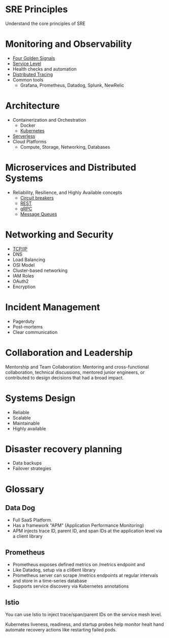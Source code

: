 # SRE Principles
Understand the core principles of SRE


# Monitoring and Observability
 - [Four Golden Signals](./definitions/FourGoldenSignals)
 - [Service Level](./definitions/ServiceLevel)
 - Health checks and automation
 - [Distributed Tracing](./definitions/DistributedTracing)
 - Common tools
    - Grafana, Prometheus, Datadog, Splunk, NewRelic


# Architecture
 - Containerization and Orchestration
   - Docker
   - [Kubernetes](./definitions/Kubernetes)
 - [Serverless](./definitions/Serverless)
 - Cloud Platforms 
    - Compute, Storage, Networking, Databases


# Microservices and Distributed Systems
 - Reliability, Resilience, and Highly Available concepts
    - [Circuit breakers](./definitions/CircuitBreaker)
    - [REST](./definitions/REST)
    - [gRPC](./definitions/Grpc)
    - [Message Queues](./definitions/MessageQueues)

# Networking and Security
  - [TCP/IP](./definitions/TcpIp)
  - DNS
  - Load Balancing
  - OSI Model
  - Cluster-based networking
  - IAM Roles
  - OAuth2
  - Encryption

# Incident Management
 - Pagerduty
 - Post-mortems
 - Clear communication

# Collaboration and Leadership
Mentorship and Team Collaboration: Mentoring and cross-functional collaboration, technical discussions, mentored junior engineers, or contributed to design decisions that had a broad impact.

# Systems Design
  - Reliable
  - Scalable
  - Maintainable
  - Highly available

# Disaster recovery planning
 - Data backups
 - Failover strategies


 


# Glossary
## Data Dog 
 - Full SaaS Platform. 
 - Has a framework "APM" (Application Performance Monitoring)
  - APM injects trace ID, parent ID, and span IDs at the application level via a client library

## Prometheus
 - Prometheus exposes defined metrics on /metrics endpoint and 
  - Like Datadog, setup via a cli6ent library
 - Prometheus server can scrape /metrics endpoints at regular intervals and store in a time-series database
 - Supports service discovery via Kubernetes annotations 
 

## Istio
You can use Istio to inject trace/span/parent IDs on the service mesh level.

Kubernetes liveness, readiness, and startup probes help monitor healt hand automate recovery actions like restarting failed pods. 

